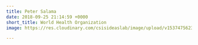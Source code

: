 ```yaml
---
title: Peter Salama
date: 2018-09-25 21:14:59 +0000
short_title: World Health Organization
image: https://res.cloudinary.com/csisideaslab/image/upload/v1537475623/health-commission/Anon.jpg

---
```

